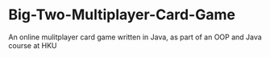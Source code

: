 # Big-Two-Multiplayer-Card-Game
An online mulitplayer card game written in Java, as part of an OOP and Java course at HKU
